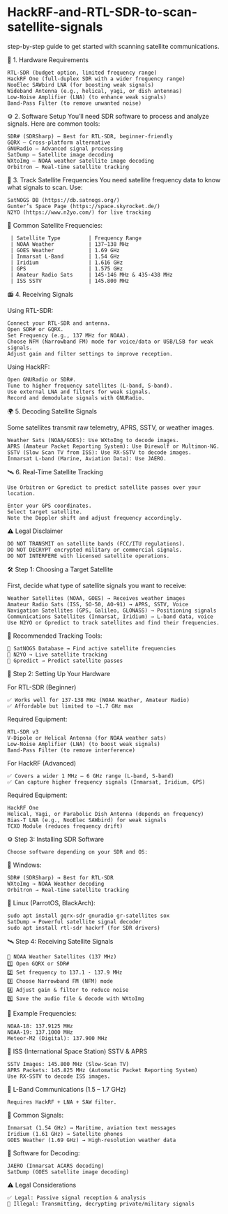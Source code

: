 # HackRF-and-RTL-SDR-to-scan-satellite-signals

step-by-step guide to get started with scanning satellite communications.

📡 1. Hardware Requirements

    RTL-SDR (budget option, limited frequency range)
    HackRF One (full-duplex SDR with a wider frequency range)
    NooElec SAWbird LNA (for boosting weak signals)
    Wideband Antenna (e.g., helical, yagi, or dish antennas)
    Low-Noise Amplifier (LNA) (to enhance weak signals)
    Band-Pass Filter (to remove unwanted noise)

⚙️ 2. Software Setup
You’ll need SDR software to process and analyze signals. Here are common tools:

    SDR# (SDRSharp) – Best for RTL-SDR, beginner-friendly
    GQRX – Cross-platform alternative
    GNURadio – Advanced signal processing
    SatDump – Satellite image decoding
    WXtoImg – NOAA weather satellite image decoding
    Orbitron – Real-time satellite tracking

🚀 3. Track Satellite Frequencies
You need satellite frequency data to know what signals to scan. Use:

    SatNOGS DB (https://db.satnogs.org/)
    Gunter’s Space Page (https://space.skyrocket.de/)
    N2YO (https://www.n2yo.com/) for live tracking
    
🔹 Common Satellite Frequencies:

     | Satellite Type         | Frequency Range
     | NOAA Weather           | 137–138 MHz
     | GOES Weather           | 1.69 GHz 
     | Inmarsat L-Band        | 1.54 GHz 
     | Iridium                | 1.616 GHz 
     | GPS                    | 1.575 GHz 
     | Amateur Radio Sats     | 145-146 MHz & 435-438 MHz
     | ISS SSTV               | 145.800 MHz 

📻 4. Receiving Signals

Using RTL-SDR:

    Connect your RTL-SDR and antenna.
    Open SDR# or GQRX.
    Set Frequency (e.g., 137 MHz for NOAA).
    Choose NFM (Narrowband FM) mode for voice/data or USB/LSB for weak signals.
    Adjust gain and filter settings to improve reception.

Using HackRF:

    Open GNURadio or SDR#.
    Tune to higher frequency satellites (L-band, S-band).
    Use external LNA and filters for weak signals.
    Record and demodulate signals with GNURadio.

🌍 5. Decoding Satellite Signals

Some satellites transmit raw telemetry, APRS, SSTV, or weather images.

    Weather Sats (NOAA/GOES): Use WXtoImg to decode images.
    APRS (Amateur Packet Reporting System): Use Direwolf or Multimon-NG.
    SSTV (Slow Scan TV from ISS): Use RX-SSTV to decode images.
    Inmarsat L-band (Marine, Aviation Data): Use JAERO.

🛰️ 6. Real-Time Satellite Tracking

    Use Orbitron or Gpredict to predict satellite passes over your location.

    Enter your GPS coordinates.
    Select target satellite.
    Note the Doppler shift and adjust frequency accordingly.

⚠️ Legal Disclaimer

    DO NOT TRANSMIT on satellite bands (FCC/ITU regulations).
    DO NOT DECRYPT encrypted military or commercial signals.
    DO NOT INTERFERE with licensed satellite operations.


🛠️ Step 1: Choosing a Target Satellite

First, decide what type of satellite signals you want to receive:

    Weather Satellites (NOAA, GOES) → Receives weather images
    Amateur Radio Sats (ISS, SO-50, AO-91) → APRS, SSTV, Voice
    Navigation Satellites (GPS, Galileo, GLONASS) → Positioning signals
    Communications Satellites (Inmarsat, Iridium) → L-band data, voice
    Use N2YO or Gpredict to track satellites and find their frequencies.

📌 Recommended Tracking Tools:

    🔗 SatNOGS Database → Find active satellite frequencies
    🔗 N2YO → Live satellite tracking
    🔗 Gpredict → Predict satellite passes
    
📡 Step 2: Setting Up Your Hardware

For RTL-SDR (Beginner)
    
    ✅ Works well for 137-138 MHz (NOAA Weather, Amateur Radio)
    ✅ Affordable but limited to ~1.7 GHz max

Required Equipment:

    RTL-SDR v3
    V-Dipole or Helical Antenna (for NOAA weather sats)
    Low-Noise Amplifier (LNA) (to boost weak signals)
    Band-Pass Filter (to remove interference)
    
For HackRF (Advanced)

    ✅ Covers a wider 1 MHz – 6 GHz range (L-band, S-band)
    ✅ Can capture higher frequency signals (Inmarsat, Iridium, GPS)

Required Equipment:

    HackRF One
    Helical, Yagi, or Parabolic Dish Antenna (depends on frequency)
    Bias-T LNA (e.g., NooElec SAWbird) for weak signals
    TCXO Module (reduces frequency drift)
    
⚙️ Step 3: Installing SDR Software

    Choose software depending on your SDR and OS:

📌 Windows:

    SDR# (SDRSharp) → Best for RTL-SDR
    WXtoImg → NOAA Weather decoding
    Orbitron → Real-time satellite tracking
    
📌 Linux (ParrotOS, BlackArch):

    sudo apt install gqrx-sdr gnuradio gr-satellites sox
    SatDump → Powerful satellite signal decoder
    sudo apt install rtl-sdr hackrf (for SDR drivers)
    
🛰️ Step 4: Receiving Satellite Signals

    🔹 NOAA Weather Satellites (137 MHz)
    1️⃣ Open GQRX or SDR#
    2️⃣ Set frequency to 137.1 - 137.9 MHz
    3️⃣ Choose Narrowband FM (NFM) mode
    4️⃣ Adjust gain & filter to reduce noise
    5️⃣ Save the audio file & decode with WXtoImg

🎯 Example Frequencies:

    NOAA-18: 137.9125 MHz
    NOAA-19: 137.1000 MHz
    Meteor-M2 (Digital): 137.900 MHz
    
🔹 ISS (International Space Station) SSTV & APRS

    SSTV Images: 145.800 MHz (Slow-Scan TV)
    APRS Packets: 145.825 MHz (Automatic Packet Reporting System)
    Use RX-SSTV to decode ISS images.

🔹 L-Band Communications (1.5 – 1.7 GHz)

    Requires HackRF + LNA + SAW filter.

📡 Common Signals:

    Inmarsat (1.54 GHz) → Maritime, aviation text messages
    Iridium (1.61 GHz) → Satellite phones
    GOES Weather (1.69 GHz) → High-resolution weather data
    
📌 Software for Decoding:

    JAERO (Inmarsat ACARS decoding)
    SatDump (GOES satellite image decoding)

⚠️ Legal Considerations

    ✅ Legal: Passive signal reception & analysis
    🚫 Illegal: Transmitting, decrypting private/military signals
